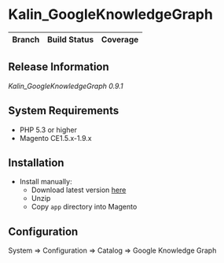 Kalin_GoogleKnowledgeGraph
=========

Branch | Build Status | Coverage
--- | --- | ---

## Release Information

*Kalin_GoogleKnowledgeGraph 0.9.1*

## System Requirements

* PHP 5.3 or higher
* Magento CE1.5.x-1.9.x

## Installation

* Install manually:
    * Download latest version [here](https://github.com/VadymKalin/magento-google-knowledge-graph/archive/master.zip)
    * Unzip
    * Copy `app` directory into Magento

## Configuration

System => Configuration => Catalog => Google Knowledge Graph